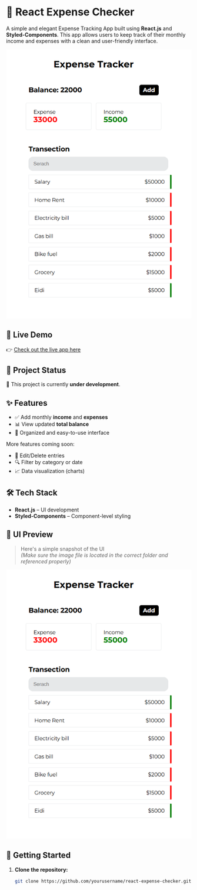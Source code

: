 # 💸 React Expense Checker

A simple and elegant Expense Tracking App built using **React.js** and **Styled-Components**. This app allows users to keep track of their monthly income and expenses with a clean and user-friendly interface.

![App UI](./public/Expense%20Checker%20Ui.png)

## 🔗 Live Demo

👉 [Check out the live app here](https://react-expense-checker-by-shafiullah.vercel.app/)

## 🚧 Project Status

🚀 This project is currently **under development**.

## ✨ Features

- ✅ Add monthly **income** and **expenses**
- 📊 View updated **total balance**
- 📁 Organized and easy-to-use interface

More features coming soon:
- 📝 Edit/Delete entries
- 🔍 Filter by category or date
- 📈 Data visualization (charts)

## 🛠 Tech Stack

- **React.js** – UI development
- **Styled-Components** – Component-level styling

## 📸 UI Preview

> Here's a simple snapshot of the UI  
> *(Make sure the image file is located in the correct folder and referenced properly)*

![React Expense Checker Preview](./public/Expense%20Checker%20Ui.png)

## 🚀 Getting Started

1. **Clone the repository:**
   ```bash
   git clone https://github.com/yourusername/react-expense-checker.git

